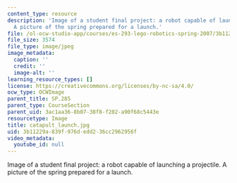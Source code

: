 ```yaml
---
content_type: resource
description: 'Image of a student final project: a robot capable of launching a projectile.
  A picture of the spring prepared for a launch.'
file: /ol-ocw-studio-app/courses/es-293-lego-robotics-spring-2007/3b11229a839f976dedd236cc2962956f_catapult_launch.jpg
file_size: 3574
file_type: image/jpeg
image_metadata:
  caption: ''
  credit: ''
  image-alt: ''
learning_resource_types: []
license: https://creativecommons.org/licenses/by-nc-sa/4.0/
ocw_type: OCWImage
parent_title: SP.285
parent_type: CourseSection
parent_uid: 3ac1aa36-8b07-38f8-f202-a90f68c5443e
resourcetype: Image
title: catapult_launch.jpg
uid: 3b11229a-839f-976d-edd2-36cc2962956f
video_metadata:
  youtube_id: null
---
```

Image of a student final project: a robot capable of launching a projectile. A picture of the spring prepared for a launch.
